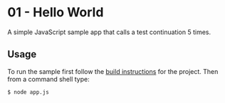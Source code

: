 # 01 - Hello World

A simple JavaScript sample app that calls a test continuation 5 times.

## Usage

To run the sample first follow the [build instructions](../../README.md#building) for the project. Then from a command shell type:

```Bash
$ node app.js
``` 
